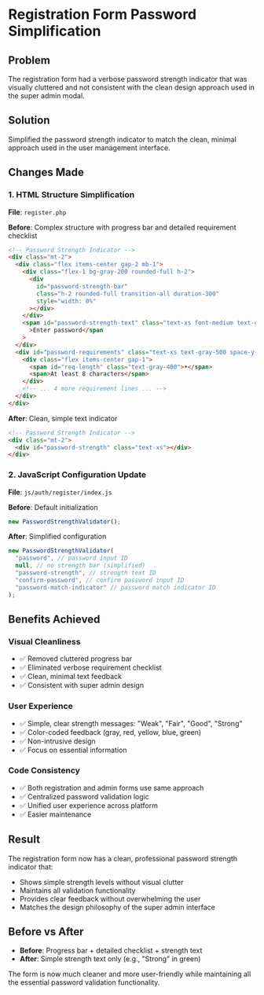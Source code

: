 # Registration Form Password Simplification

## Problem

The registration form had a verbose password strength indicator that was visually cluttered and not consistent with the clean design approach used in the super admin modal.

## Solution

Simplified the password strength indicator to match the clean, minimal approach used in the user management interface.

## Changes Made

### 1. HTML Structure Simplification

**File**: `register.php`

**Before**: Complex structure with progress bar and detailed requirement checklist

```html
<!-- Password Strength Indicator -->
<div class="mt-2">
  <div class="flex items-center gap-2 mb-1">
    <div class="flex-1 bg-gray-200 rounded-full h-2">
      <div
        id="password-strength-bar"
        class="h-2 rounded-full transition-all duration-300"
        style="width: 0%"
      ></div>
    </div>
    <span id="password-strength-text" class="text-xs font-medium text-gray-500"
      >Enter password</span
    >
  </div>
  <div id="password-requirements" class="text-xs text-gray-500 space-y-1">
    <div class="flex items-center gap-1">
      <span id="req-length" class="text-gray-400">•</span>
      <span>At least 8 characters</span>
    </div>
    <!-- ... 4 more requirement lines ... -->
  </div>
</div>
```

**After**: Clean, simple text indicator

```html
<!-- Password Strength Indicator -->
<div class="mt-2">
  <div id="password-strength" class="text-xs"></div>
</div>
```

### 2. JavaScript Configuration Update

**File**: `js/auth/register/index.js`

**Before**: Default initialization

```javascript
new PasswordStrengthValidator();
```

**After**: Simplified configuration

```javascript
new PasswordStrengthValidator(
  "password", // password input ID
  null, // no strength bar (simplified)
  "password-strength", // strength text ID
  "confirm-password", // confirm password input ID
  "password-match-indicator" // password match indicator ID
);
```

## Benefits Achieved

### Visual Cleanliness

- ✅ Removed cluttered progress bar
- ✅ Eliminated verbose requirement checklist
- ✅ Clean, minimal text feedback
- ✅ Consistent with super admin design

### User Experience

- ✅ Simple, clear strength messages: "Weak", "Fair", "Good", "Strong"
- ✅ Color-coded feedback (gray, red, yellow, blue, green)
- ✅ Non-intrusive design
- ✅ Focus on essential information

### Code Consistency

- ✅ Both registration and admin forms use same approach
- ✅ Centralized password validation logic
- ✅ Unified user experience across platform
- ✅ Easier maintenance

## Result

The registration form now has a clean, professional password strength indicator that:

- Shows simple strength levels without visual clutter
- Maintains all validation functionality
- Provides clear feedback without overwhelming the user
- Matches the design philosophy of the super admin interface

## Before vs After

- **Before**: Progress bar + detailed checklist + strength text
- **After**: Simple strength text only (e.g., "Strong" in green)

The form is now much cleaner and more user-friendly while maintaining all the essential password validation functionality.
